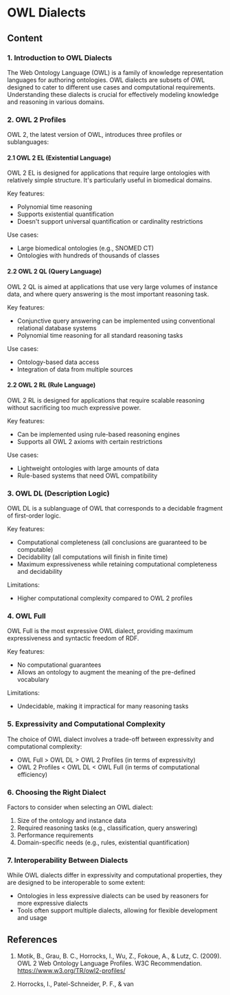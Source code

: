 # OWL Dialects

## Content

### 1. Introduction to OWL Dialects

The Web Ontology Language (OWL) is a family of knowledge representation languages for authoring ontologies. OWL dialects are subsets of OWL designed to cater to different use cases and computational requirements. Understanding these dialects is crucial for effectively modeling knowledge and reasoning in various domains.

### 2. OWL 2 Profiles

OWL 2, the latest version of OWL, introduces three profiles or sublanguages:

#### 2.1 OWL 2 EL (Existential Language)

OWL 2 EL is designed for applications that require large ontologies with relatively simple structure. It's particularly useful in biomedical domains.

Key features:
- Polynomial time reasoning
- Supports existential quantification
- Doesn't support universal quantification or cardinality restrictions

Use cases:
- Large biomedical ontologies (e.g., SNOMED CT)
- Ontologies with hundreds of thousands of classes

#### 2.2 OWL 2 QL (Query Language)

OWL 2 QL is aimed at applications that use very large volumes of instance data, and where query answering is the most important reasoning task.

Key features:
- Conjunctive query answering can be implemented using conventional relational database systems
- Polynomial time reasoning for all standard reasoning tasks

Use cases:
- Ontology-based data access
- Integration of data from multiple sources

#### 2.2 OWL 2 RL (Rule Language)

OWL 2 RL is designed for applications that require scalable reasoning without sacrificing too much expressive power.

Key features:
- Can be implemented using rule-based reasoning engines
- Supports all OWL 2 axioms with certain restrictions

Use cases:
- Lightweight ontologies with large amounts of data
- Rule-based systems that need OWL compatibility

### 3. OWL DL (Description Logic)

OWL DL is a sublanguage of OWL that corresponds to a decidable fragment of first-order logic.

Key features:
- Computational completeness (all conclusions are guaranteed to be computable)
- Decidability (all computations will finish in finite time)
- Maximum expressiveness while retaining computational completeness and decidability

Limitations:
- Higher computational complexity compared to OWL 2 profiles

### 4. OWL Full

OWL Full is the most expressive OWL dialect, providing maximum expressiveness and syntactic freedom of RDF.

Key features:
- No computational guarantees
- Allows an ontology to augment the meaning of the pre-defined vocabulary

Limitations:
- Undecidable, making it impractical for many reasoning tasks

### 5. Expressivity and Computational Complexity

The choice of OWL dialect involves a trade-off between expressivity and computational complexity:

- OWL Full > OWL DL > OWL 2 Profiles (in terms of expressivity)
- OWL 2 Profiles < OWL DL < OWL Full (in terms of computational efficiency)

### 6. Choosing the Right Dialect

Factors to consider when selecting an OWL dialect:

1. Size of the ontology and instance data
2. Required reasoning tasks (e.g., classification, query answering)
3. Performance requirements
4. Domain-specific needs (e.g., rules, existential quantification)

### 7. Interoperability Between Dialects

While OWL dialects differ in expressivity and computational properties, they are designed to be interoperable to some extent:

- Ontologies in less expressive dialects can be used by reasoners for more expressive dialects
- Tools often support multiple dialects, allowing for flexible development and usage

## References

1. Motik, B., Grau, B. C., Horrocks, I., Wu, Z., Fokoue, A., & Lutz, C. (2009). OWL 2 Web Ontology Language Profiles. W3C Recommendation. https://www.w3.org/TR/owl2-profiles/

2. Horrocks, I., Patel-Schneider, P. F., & van